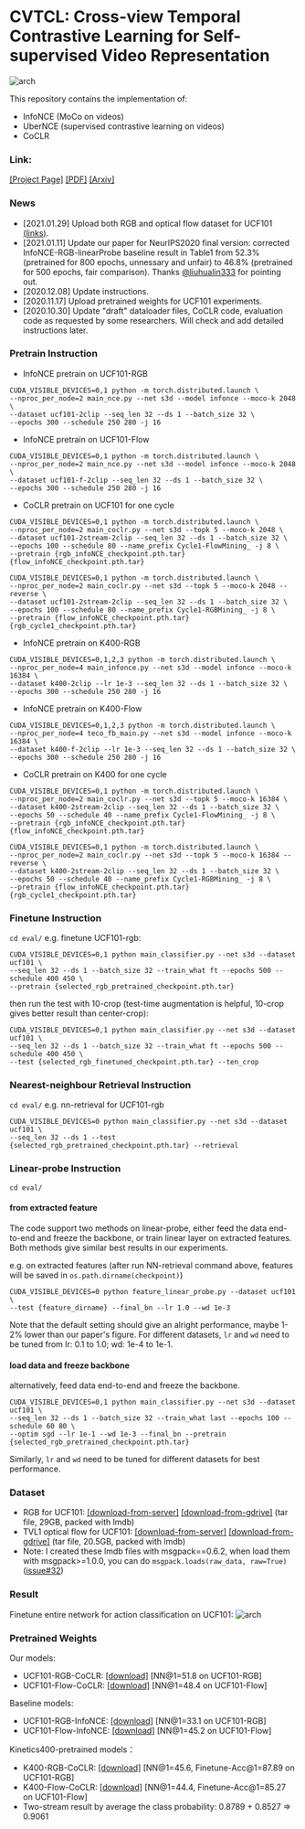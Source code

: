 # CVTCL: Cross-view Temporal Contrastive Learning for Self-supervised Video Representation

![arch](asset/teaser.png)

This repository contains the implementation of:

* InfoNCE (MoCo on videos)
* UberNCE (supervised contrastive learning on videos)
* CoCLR

### Link: 

[[Project Page]](http://www.robots.ox.ac.uk/~vgg/research/CoCLR/)
[[PDF]](http://www.robots.ox.ac.uk/~vgg/publications/2020/Han20b/han20b.pdf)
[[Arxiv]](https://arxiv.org/abs/2010.09709)

### News
* [2021.01.29] Upload both RGB and optical flow dataset for UCF101 [(links)](#dataset). 
* [2021.01.11] Update our paper for NeurIPS2020 final version: corrected InfoNCE-RGB-linearProbe baseline result in Table1 from 52.3% (pretrained for 800 epochs, unnessary and unfair) to 46.8% (pretrained for 500 epochs, fair comparison). Thanks [@liuhualin333](https://github.com/liuhualin333) for pointing out.
* [2020.12.08] Update instructions.
* [2020.11.17] Upload pretrained weights for UCF101 experiments.
* [2020.10.30] Update "draft" dataloader files, CoCLR code, evaluation code as requested by some researchers. Will check and add detailed instructions later.

### Pretrain Instruction

* InfoNCE pretrain on UCF101-RGB
```
CUDA_VISIBLE_DEVICES=0,1 python -m torch.distributed.launch \
--nproc_per_node=2 main_nce.py --net s3d --model infonce --moco-k 2048 \
--dataset ucf101-2clip --seq_len 32 --ds 1 --batch_size 32 \
--epochs 300 --schedule 250 280 -j 16
```

* InfoNCE pretrain on UCF101-Flow
```
CUDA_VISIBLE_DEVICES=0,1 python -m torch.distributed.launch \
--nproc_per_node=2 main_nce.py --net s3d --model infonce --moco-k 2048 \
--dataset ucf101-f-2clip --seq_len 32 --ds 1 --batch_size 32 \
--epochs 300 --schedule 250 280 -j 16
```

* CoCLR pretrain on UCF101 for one cycle
```
CUDA_VISIBLE_DEVICES=0,1 python -m torch.distributed.launch \
--nproc_per_node=2 main_coclr.py --net s3d --topk 5 --moco-k 2048 \
--dataset ucf101-2stream-2clip --seq_len 32 --ds 1 --batch_size 32 \
--epochs 100 --schedule 80 --name_prefix Cycle1-FlowMining_ -j 8 \
--pretrain {rgb_infoNCE_checkpoint.pth.tar} {flow_infoNCE_checkpoint.pth.tar}
```
```
CUDA_VISIBLE_DEVICES=0,1 python -m torch.distributed.launch \
--nproc_per_node=2 main_coclr.py --net s3d --topk 5 --moco-k 2048 --reverse \
--dataset ucf101-2stream-2clip --seq_len 32 --ds 1 --batch_size 32 \
--epochs 100 --schedule 80 --name_prefix Cycle1-RGBMining_ -j 8 \
--pretrain {flow_infoNCE_checkpoint.pth.tar} {rgb_cycle1_checkpoint.pth.tar} 
```

* InfoNCE pretrain on K400-RGB
```
CUDA_VISIBLE_DEVICES=0,1,2,3 python -m torch.distributed.launch \
--nproc_per_node=4 main_infonce.py --net s3d --model infonce --moco-k 16384 \
--dataset k400-2clip --lr 1e-3 --seq_len 32 --ds 1 --batch_size 32 \
--epochs 300 --schedule 250 280 -j 16
```

* InfoNCE pretrain on K400-Flow
```
CUDA_VISIBLE_DEVICES=0,1,2,3 python -m torch.distributed.launch \
--nproc_per_node=4 teco_fb_main.py --net s3d --model infonce --moco-k 16384 \
--dataset k400-f-2clip --lr 1e-3 --seq_len 32 --ds 1 --batch_size 32 \
--epochs 300 --schedule 250 280 -j 16
```

* CoCLR pretrain on K400 for one cycle
```
CUDA_VISIBLE_DEVICES=0,1 python -m torch.distributed.launch \
--nproc_per_node=2 main_coclr.py --net s3d --topk 5 --moco-k 16384 \
--dataset k400-2stream-2clip --seq_len 32 --ds 1 --batch_size 32 \
--epochs 50 --schedule 40 --name_prefix Cycle1-FlowMining_ -j 8 \
--pretrain {rgb_infoNCE_checkpoint.pth.tar} {flow_infoNCE_checkpoint.pth.tar}
```
```
CUDA_VISIBLE_DEVICES=0,1 python -m torch.distributed.launch \
--nproc_per_node=2 main_coclr.py --net s3d --topk 5 --moco-k 16384 --reverse \
--dataset k400-2stream-2clip --seq_len 32 --ds 1 --batch_size 32 \
--epochs 50 --schedule 40 --name_prefix Cycle1-RGBMining_ -j 8 \
--pretrain {flow_infoNCE_checkpoint.pth.tar} {rgb_cycle1_checkpoint.pth.tar} 
```

### Finetune Instruction
`cd eval/`
e.g. finetune UCF101-rgb:
```
CUDA_VISIBLE_DEVICES=0,1 python main_classifier.py --net s3d --dataset ucf101 \
--seq_len 32 --ds 1 --batch_size 32 --train_what ft --epochs 500 --schedule 400 450 \
--pretrain {selected_rgb_pretrained_checkpoint.pth.tar}
```
then run the test with 10-crop (test-time augmentation is helpful, 10-crop gives better result than center-crop):
```
CUDA_VISIBLE_DEVICES=0,1 python main_classifier.py --net s3d --dataset ucf101 \
--seq_len 32 --ds 1 --batch_size 32 --train_what ft --epochs 500 --schedule 400 450 \
--test {selected_rgb_finetuned_checkpoint.pth.tar} --ten_crop
```

### Nearest-neighbour Retrieval Instruction
`cd eval/`
e.g. nn-retrieval for UCF101-rgb
```
CUDA_VISIBLE_DEVICES=0 python main_classifier.py --net s3d --dataset ucf101 \
--seq_len 32 --ds 1 --test {selected_rgb_pretrained_checkpoint.pth.tar} --retrieval
```

### Linear-probe Instruction
`cd eval/`
#### from extracted feature
The code support two methods on linear-probe, 
either feed the data end-to-end and freeze the backbone, 
or train linear layer on extracted features.
Both methods give similar best results in our experiments.

e.g. on extracted features (after run NN-retrieval command above, features will be saved in `os.path.dirname(checkpoint)`)
```
CUDA_VISIBLE_DEVICES=0 python feature_linear_probe.py --dataset ucf101 \
--test {feature_dirname} --final_bn --lr 1.0 --wd 1e-3
```
Note that the default setting should give an alright performance, maybe 1-2% lower than our paper's figure. 
For different datasets, `lr` and `wd` need to be tuned from lr: 0.1 to 1.0; wd: 1e-4 to 1e-1.

#### load data and freeze backbone
alternatively, feed data end-to-end and freeze the backbone.
```
CUDA_VISIBLE_DEVICES=0,1 python main_classifier.py --net s3d --dataset ucf101 \
--seq_len 32 --ds 1 --batch_size 32 --train_what last --epochs 100 --schedule 60 80 \
--optim sgd --lr 1e-1 --wd 1e-3 --final_bn --pretrain {selected_rgb_pretrained_checkpoint.pth.tar}
```
Similarly, `lr` and `wd` need to be tuned for different datasets for best performance.  


### Dataset
* RGB for UCF101: [[download-from-server]](http://thor.robots.ox.ac.uk/~vgg/data/CoCLR/ucf101_rgb_lmdb.tar) [[download-from-gdrive]](https://drive.google.com/file/d/1jVqBWl6iHYzcnb0IZ5ezpH_uK5jdHtoF/view?usp=sharing) (tar file, 29GB, packed with lmdb)
* TVL1 optical flow for UCF101: [[download-from-server]](http://thor.robots.ox.ac.uk/~vgg/data/CoCLR/ucf101_flow_lmdb.tar) [[download-from-gdrive]](https://drive.google.com/file/d/1NRElvRyVKX8siVu5HFKOETn4uqnzM4GH/view?usp=sharing) (tar file, 20.5GB, packed with lmdb)
* Note: I created these lmdb files with msgpack==0.6.2, when load them with msgpack>=1.0.0, you can do `msgpack.loads(raw_data, raw=True)`([issue#32](https://github.com/TengdaHan/CoCLR/issues/32))

### Result
Finetune entire network for action classification on UCF101:
![arch](asset/coclr-finetune.png)

### Pretrained Weights

Our models:
* UCF101-RGB-CoCLR: [[download]](http://www.robots.ox.ac.uk/~htd/coclr/CoCLR-ucf101-rgb-128-s3d-ep182.tar) [NN@1=51.8 on UCF101-RGB]
* UCF101-Flow-CoCLR: [[download]](http://www.robots.ox.ac.uk/~htd/coclr/CoCLR-ucf101-flow-128-s3d-epoch109.pth.tar) [NN@1=48.4 on UCF101-Flow]

Baseline models:
* UCF101-RGB-InfoNCE: [[download]](http://www.robots.ox.ac.uk/~htd/coclr/InfoNCE-ucf101-rgb-128-s3d-ep399.pth.tar) [NN@1=33.1 on UCF101-RGB]
* UCF101-Flow-InfoNCE: [[download]](http://www.robots.ox.ac.uk/~htd/coclr/InfoNCE-ucf101-f-128-s3d-ep396.pth.tar) [NN@1=45.2 on UCF101-Flow]

Kinetics400-pretrained models：
* K400-RGB-CoCLR: [[download]](http://www.robots.ox.ac.uk/~htd/coclr/CoCLR-k400-rgb-128-s3d.pth.tar) [NN@1=45.6, Finetune-Acc@1=87.89 on UCF101-RGB]
* K400-Flow-CoCLR: [[download]](http://www.robots.ox.ac.uk/~htd/coclr/CoCLR-k400-flow-128-s3d.pth.tar) [NN@1=44.4, Finetune-Acc@1=85.27 on UCF101-Flow]
* Two-stream result by average the class probability: 0.8789 + 0.8527 => 0.9061


